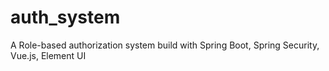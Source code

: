 # auth_system
A Role-based authorization system build with Spring Boot, Spring Security, Vue.js, Element UI
